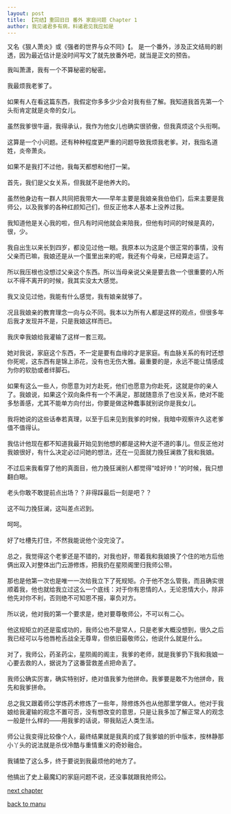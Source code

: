 ```yaml
---
layout: post
title: 【完结】重回旧日 番外 家庭问题 Chapter 1
author: 我见诸君多有病，料诸君见我应如是
---
```




又名《狠人萧炎》或《强者的世界与众不同》【。
是一个番外，涉及正文结局的剧透，因为最近估计是没时间写文了就先放番外吧，就当是正文的预告。



我叫萧潇，我有一个不算秘密的秘密。<br><br>我最烦我老爹了。<br><br>如果有人在看这篇东西，我假定你多多少少会对我有些了解。我知道我首先第一个头衔肯定就是炎帝的女儿。<br><br>虽然我爹很牛逼，我得承认，我作为他女儿也确实很骄傲，但我真烦这个头衔啊。<br><br>这算是一个小问题。还有种种程度更严重的问题导致我烦我老爹。对，我指名道姓，炎帝萧炎。<br><br>如果不是我打不过他，我每天都想和他打一架。<br><br>首先，我们是父女关系，但我就不是他养大的。<br><br>虽然他身边有一群人共同把我带大——早年主要是我娘亲我伯伯们，后来主要是我师公，以及我爹的各种红颜知己们，但反正他本人基本上没养过我。<br><br>我知道他是关心我的啦，但凡有时间他就会来陪我，但他有时间的时候是真的，很，少。<br><br>我自出生以来长到四岁，都没见过他一眼。我原本以为这是个很正常的事情，没有父亲而已嘛，我娘还是从一个蛋里出来的呢，我还有个母亲，已经算走运了。<br><br>所以我压根也没想过父亲这个东西。所以当母亲说父亲是要去救一个很重要的人所以不得不离开的时候，我其实没太大感觉。<br><br>我又没见过他，我能有什么感觉，我有娘亲就够了。<br><br>况且我娘亲的教育理念一向与众不同。我本以为所有人都是这样的观点，但很多年后我才发现并不是，只是我娘这样而已。<br><br>我庆幸我娘给我灌输了这样一套三观。<br><br>她对我说，家庭这个东西，不一定是要有血缘的才是家庭。有血脉关系的有时还想你死呢，这东西有是锦上添花，没有也无伤大雅。最重要的是，永远不能让情感成为你的软肋或者绊脚石。<br><br>如果有这么一些人，你愿意为对方赴死，他们也愿意为你赴死，这就是你的亲人了。我娘说，如果这个双向条件有一个不满足，那就随意杀了也没关系，绝对不能多愁善感，尤其不能单方向付出，你要是做这种蠢事就别说你是我女儿。<br><br>我将她说的这些话奉若真理，以至于后来见到我爹的时候，我暗中观察许久这老爹值不值得认。<br><br>我估计他现在都不知道我最开始见到他想的都是这种大逆不道的事儿。但反正他对我娘很好，有什么决定必过问她的想法，还在一见面就力挽狂澜救了我和我娘。<br><br>不过后来我看穿了他的真面目，他力挽狂澜别人都觉得“哇好帅！”的时候，我只想翻白眼。<br><br>老头你敢不敢提前点出场？？非得踩最后一刻是吧？？<br><br>这不叫力挽狂澜，这叫差点迟到。<br><br>呵呵。<br><br>好了吐槽先打住，不然我能说他个没完没了。<br><br>总之，我觉得这个老爹还是不错的，对我也好，带着我和我娘换了个住的地方后他俩出双入对整体出门云游修炼，把我扔在星陨阁里归我师公带。<br><br>那也是他第一次也是唯一一次给我立下了死规矩。介于他不怎么管我，而且确实很顺着我，他也就给我立过这么一个底线：对于你有恩情的人，无论恩情大小，除非他先对你不利，否则绝不可知恩不报，辜负对方。<br><br>所以说，他对我的第一个要求是，绝对要尊敬师公，不可以有二心。<br><br>他这规矩立的还是蛮成功的，我师公也不是常人，只是老爹大概没想到，很久之后我已经可以与他唇枪舌战全无尊卑，但依旧最敬师公，他说什么就是什么。<br><br>对了，我师公，药圣药尘，星陨阁的阁主，我爹的老师，就是我爹扔下我和我娘一心要去救的人，据说为了这番营救差点把命丢了。<br><br>我师公确实厉害，确实特别好，绝对值我爹为他拼命。我爹要是敢不为他拼命，我先和我爹拼命。<br><br>总之我又跟着师公学炼药术修炼了一些年，除修炼外也从他那里学做人。他对于我娘给我灌输的观念不置可否，没有想改变的意思，只是让我多加了解正常人的观念一般是什么样的——用我爹的话说，带我贴近人类生活。<br><br>师公让我变得比较像个人，最终结果就是我真的成了我爹娘的折中版本，按林静那小丫头的说法就是杀伐冷酷与重情重义的奇妙融合。<br><br>我铺垫了这么多，终于要说到我最烦他的地方了。<br><br>他搞出了史上最魔幻的家庭问题不说，还没事就跟我抢师公。

[next chapter](https://allforyanchen.github.io/2020/07/19/post-39-sub-2-chapter-2.html)

[back to manu](https://allforyanchen.github.io/2020/07/19/post-39.html)
